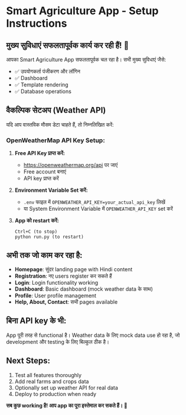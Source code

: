 # Smart Agriculture App - Setup Instructions

## मुख्य सुविधाएं सफलतापूर्वक कार्य कर रही हैं! 🎉

आपका Smart Agriculture App सफलतापूर्वक चल रहा है। सभी मुख्य सुविधाएं जैसे:
- ✅ उपयोगकर्ता पंजीकरण और लॉगिन
- ✅ Dashboard
- ✅ Template rendering
- ✅ Database operations

## वैकल्पिक सेटअप (Weather API)

यदि आप वास्तविक मौसम डेटा चाहते हैं, तो निम्नलिखित करें:

### OpenWeatherMap API Key Setup:

1. **Free API Key प्राप्त करें:**
   - https://openweathermap.org/api पर जाएं
   - Free account बनाएं
   - API key प्राप्त करें

2. **Environment Variable Set करें:**
   - `.env` फाइल में `OPENWEATHER_API_KEY=your_actual_api_key` लिखें
   - या System Environment Variable में `OPENWEATHER_API_KEY` set करें

3. **App को restart करें:**
   ```
   Ctrl+C (to stop)
   python run.py (to restart)
   ```

## अभी तक जो काम कर रहा है:

- **Homepage**: सुंदर landing page with Hindi content
- **Registration**: नए users register कर सकते हैं
- **Login**: Login functionality working
- **Dashboard**: Basic dashboard (mock weather data के साथ)
- **Profile**: User profile management
- **Help, About, Contact**: सभी pages available

## बिना API key के भी:

App पूरी तरह से functional है। Weather data के लिए mock data use हो रहा है, जो development और testing के लिए बिल्कुल ठीक है।

## Next Steps:

1. Test all features thoroughly
2. Add real farms and crops data
3. Optionally set up weather API for real data
4. Deploy to production when ready

**सब कुछ working है! आप app का पूरा इस्तेमाल कर सकते हैं। 🌾**
